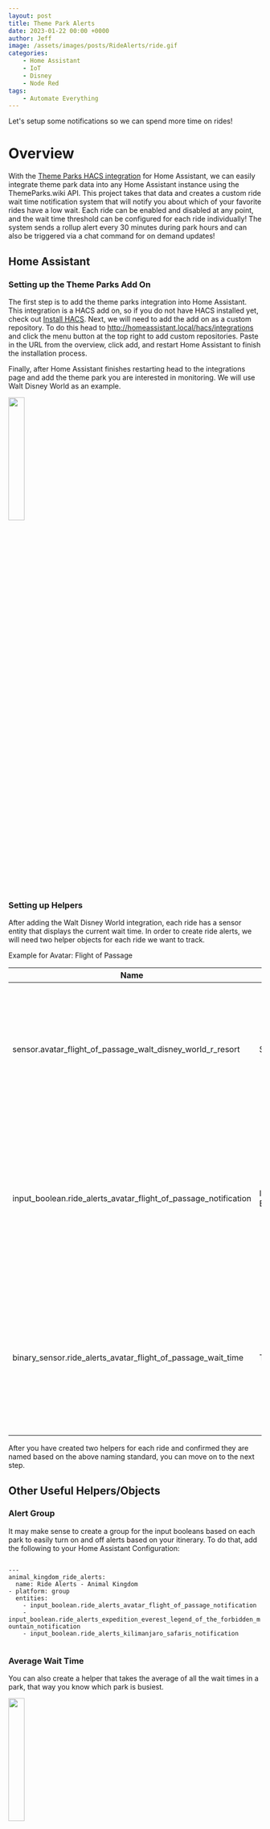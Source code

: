 ```yaml
---
layout: post
title: Theme Park Alerts
date: 2023-01-22 00:00 +0000
author: Jeff
image: /assets/images/posts/RideAlerts/ride.gif
categories:
    - Home Assistant
    - IoT
    - Disney
    - Node Red
tags:
    - Automate Everything
---
```


Let's setup some notifications so we can spend more time on rides!
<!--more-->

# Overview
With the [Theme Parks HACS integration](https://github.com/danielsmith-eu/home-assistant-themeparks-integration) for Home Assistant, we can easily integrate theme park data into any Home Assistant instance using the ThemeParks.wiki API. This project takes that data and creates a custom ride wait time notification system that will notify you about which of your favorite rides have a low wait. Each ride can be enabled and
disabled at any point, and the wait time threshold can be configured for each ride individually! The system sends a rollup alert every 30 minutes during park hours and can also be triggered via a chat command for on demand updates!

## Home Assistant

### Setting up the Theme Parks Add On
The first step is to add the theme parks integration into Home Assistant. This integration is a HACS add on, so if you do not have HACS installed yet, check out [Install HACS](https://hacs.xyz/docs/setup/download/). Next, we will need to add the add on as a custom repository. To do this head to http://homeassistant.local/hacs/integrations and click the menu button at the top right to add custom repositories. Paste in the URL from the overview, click add, and restart Home Assistant to finish the installation process.

Finally, after Home Assistant finishes restarting head to the integrations page and add the theme park you are interested in monitoring. We will use Walt Disney World as an example.

<img class="center" width="25%" src="/assets/images/posts/RideAlerts/ra-integration.png"/>

### Setting up Helpers
After adding the Walt Disney World integration, each ride has a sensor entity that displays the current wait time. In order to create ride alerts, we will need two helper objects for each ride we want to track.

Example for Avatar: Flight of Passage

<table class="drac-table">
  <thead>
    <tr>
      <th class="drac-text drac-text-white">Name</th>
      <th class="drac-text drac-text-white">Type</th>
      <th class="drac-text drac-text-white" style="max-width: 200px">Description</th>
    </tr>
  </thead>
  <tbody>
    <tr>
      <td class="drac-text drac-text-white">sensor.avatar_flight_of_passage_walt_disney_world_r_resort</td>
      <td class="drac-text drac-text-white">Sensor</td>
      <td class="drac-text drac-text-white" style="max-width: 200px">
        This is how the theme park integration stores ride wait time information and should show up automatically after you select a theme park. 
      </td>
    </tr>
    <tr>
      <td class="drac-text drac-text-white">input_boolean.ride_alerts_avatar_flight_of_passage_notification</td>
      <td class="drac-text drac-text-white">Input Boolean</td>
      <td class="drac-text drac-text-white" style="max-width: 200px">
        This helper will be used to determine whether or not we want to receive ride alerts for this ride. This must match the ride sensor name and end with _notification for the flow later.
      </td>
    </tr>
    <tr>
      <td class="drac-text drac-text-white">binary_sensor.ride_alerts_avatar_flight_of_passage_wait_time</td>
      <td class="drac-text drac-text-white">Threshold</td>
      <td class="drac-text drac-text-white" style="max-width: 200px">
        This helper will be used to determine how low of a wait we want to alert on for this ride. This must match the ride sensor name and end with _wait_time for the flow later.
      </td>
    </tr>
  </tbody>
</table>

After you have created two helpers for each ride and confirmed they are named based on the above naming standard, you can move on to the next step.

## Other Useful Helpers/Objects

### Alert Group
It may make sense to create a group for the input booleans based on each park to easily turn on and off alerts based on your itinerary. To do that, add the following to your Home Assistant Configuration:

<div>
    <code class="custom-codeblock">
---
animal_kingdom_ride_alerts:
  name: Ride Alerts - Animal Kingdom
- platform: group
  entities:
    - input_boolean.ride_alerts_avatar_flight_of_passage_notification
    - input_boolean.ride_alerts_expedition_everest_legend_of_the_forbidden_mountain_notification
    - input_boolean.ride_alerts_kilimanjaro_safaris_notification
    </code>
</div>

### Average Wait Time
You can also create a helper that takes the average of all the wait times in a park, that way you know which park is busiest.

<img class="center" width="25%" src="/assets/images/posts/RideAlerts/ra-average-wait.png"/>

## Setting up the Dashboard
Next, we will setup the dashboard in Home Assistant that will be used to control what rides we want to alert on while we are in the park. I wanted the ability to be able to configure both which rides are alerting and how long we were willing to wait without needing a laptop to update any code. Below is an example of dashboard that has 3 rides, a group toggle, and the average wait time between all three rides.

<img class="center" width="75%" src="/assets/images/posts/RideAlerts/ra-dashboard.png"/>

<div>
    <code class="custom-codeblock">
square: false
columns: 1
type: grid
cards:
  - type: custom:mushroom-title-card
    title: Ride Alerts
    subtitle: Animal Kingdom
  - type: custom:mushroom-entity-card
    entity: sensor.animal_kingdom_average_wait_time
    icon: mdi:account-clock
    layout: vertical
    fill_container: false
  - type: custom:mushroom-entity-card
    entity: group.animal_kingdom_ride_alerts
    layout: vertical
    icon: mdi:toggle-switch
  - type: custom:mushroom-entity-card
    entity: sensor.avatar_flight_of_passage_walt_disney_world_r_resort
    secondary_info: state
    icon_type: none
    fill_container: false
    layout: vertical
  - square: false
    columns: 2
    type: grid
    cards:
      - type: custom:mushroom-entity-card
        entity: input_boolean.ride_alerts_avatar_flight_of_passage_notification
        name: Notifications
        fill_container: false
        layout: vertical
      - type: custom:mushroom-entity-card
        entity: binary_sensor.ride_alerts_avatar_flight_of_passage_wait_time
        name: Short Wait!
        layout: vertical
  - type: custom:mushroom-entity-card
    entity: >-
      sensor.expedition_everest_legend_of_the_forbidden_mountain_walt_disney_world_r_resort
    primary_info: name
    secondary_info: state
    icon_type: none
    fill_container: false
    layout: vertical
  - square: false
    columns: 2
    type: grid
    cards:
      - type: custom:mushroom-entity-card
        entity: >-
          input_boolean.ride_alerts_expedition_everest_legend_of_the_forbidden_mountain_notification
        name: Notifications
        fill_container: false
        layout: vertical
      - type: custom:mushroom-entity-card
        entity: >-
          binary_sensor.ride_alerts_expedition_everest_legend_of_the_forbidden_mountain_wait_time
        name: Short Wait!
        layout: vertical
  - type: custom:mushroom-entity-card
    entity: sensor.kilimanjaro_safaris_walt_disney_world_r_resort
    primary_info: name
    secondary_info: state
    icon_type: none
    fill_container: false
    layout: vertical
  - square: false
    columns: 2
    type: grid
    cards:
      - type: custom:mushroom-entity-card
        entity: input_boolean.ride_alerts_kilimanjaro_safaris_notification
        name: Notifications
        fill_container: false
        layout: vertical
      - type: custom:mushroom-entity-card
        entity: binary_sensor.ride_alerts_kilimanjaro_safaris_wait_time
        name: Short Wait!
        layout: vertical
    </code>
</div>

## Node Red
Below is the Node Red automation that will be used to determine which rides are currently alerting and will roll that information up into a single message with each ride and the current wait time.

<img class="center" width="75%" src="/assets/images/posts/RideAlerts/ra-flow.png"/>

<table class="drac-table">
  <thead>
    <tr>
      <th class="drac-text drac-text-white">Step</th>
      <th class="drac-text drac-text-white">Node Type</th>
      <th class="drac-text drac-text-white" style="max-width: 200px">Description</th>
      <th class="drac-text drac-text-white" style="max-width: 200px">Configuration</th>
    </tr>
  </thead>
  <tbody>
    <tr>
      <td class="drac-text drac-text-white">Trigger</td>
      <td class="drac-text drac-text-white">Inject OR Incoming Webhook</td>
      <td class="drac-text drac-text-white" style="max-width: 200px">
        This flow is triggered every 30 minutes via an inject node. It can also be triggered by webhook.
      </td>
      <td class="drac-text drac-text-white" style="max-width: 200px">
        <img class="center" width="75%" src="/assets/images/posts/RideAlerts/ra-flow-1.png"/>
      </td>
    </tr>
    <tr>
      <td class="drac-text drac-text-white">Reset Alerts</td>
      <td class="drac-text drac-text-white">Change</td>
      <td class="drac-text drac-text-white" style="max-width: 200px">
        This node resets all of the flow variables.
      </td>
      <td class="drac-text drac-text-white" style="max-width: 200px">
        <img class="center" width="75%" src="/assets/images/posts/RideAlerts/ra-flow-2.png"/>
      </td>
    </tr>
    <tr>
      <td class="drac-text drac-text-white">Get Active Ride Alerts</td>
      <td class="drac-text drac-text-white">Get Entities</td>
      <td class="drac-text drac-text-white" style="max-width: 200px">
        This node will get all the rides that have their input boolean helper set to on and store it in a flow array called rides.
      </td>
      <td class="drac-text drac-text-white" style="max-width: 200px">
        <img class="center" width="75%" src="/assets/images/posts/RideAlerts/ra-flow-3.png"/>
      </td>
    </tr>
    <tr>
      <td class="drac-text drac-text-white">Get Count of Active Ride Alerts</td>
      <td class="drac-text drac-text-white">Get Entities</td>
      <td class="drac-text drac-text-white" style="max-width: 200px">
        This node will get the number of rides to enumerate.
      </td>
      <td class="drac-text drac-text-white" style="max-width: 200px">
        <img class="center" width="75%" src="/assets/images/posts/RideAlerts/ra-flow-4.png"/>
      </td>
    </tr>
    <tr>
      <td class="drac-text drac-text-white">Set Number of Rides</td>
      <td class="drac-text drac-text-white">Change</td>
      <td class="drac-text drac-text-white" style="max-width: 200px">
        This node will store the number of rides to enumerate in a flow variable ride_count.
      </td>
      <td class="drac-text drac-text-white" style="max-width: 200px">
        <img class="center" width="75%" src="/assets/images/posts/RideAlerts/ra-flow-5.png"/>
      </td>
    </tr>
    <tr>
      <td class="drac-text drac-text-white">For Each Ride</td>
      <td class="drac-text drac-text-white">msg-resend</td>
      <td class="drac-text drac-text-white" style="max-width: 200px">
        This node will iterate through each ride to check one at a time.
      </td>
      <td class="drac-text drac-text-white" style="max-width: 200px">
        <img class="center" width="75%" src="/assets/images/posts/RideAlerts/ra-flow-6.png"/>
      </td>
    </tr>
    <tr>
      <td class="drac-text drac-text-white">Set Counter</td>
      <td class="drac-text drac-text-white">Change</td>
      <td class="drac-text drac-text-white" style="max-width: 200px">
        This node will store the current count in the loop called ride_counter.
      </td>
      <td class="drac-text drac-text-white" style="max-width: 200px">
        <img class="center" width="75%" src="/assets/images/posts/RideAlerts/ra-flow-7.png"/>
      </td>
    </tr>
    <tr>
      <td class="drac-text drac-text-white">Get Ride</td>
      <td class="drac-text drac-text-white">Array Iterator</td>
      <td class="drac-text drac-text-white" style="max-width: 200px">
        This node will get current ride out of the rides array.
      </td>
      <td class="drac-text drac-text-white" style="max-width: 200px">
        <img class="center" width="75%" src="/assets/images/posts/RideAlerts/ra-flow-8.png"/>
      </td>
    </tr>
    <tr>
      <td class="drac-text drac-text-white">Extract Entity ID</td>
      <td class="drac-text drac-text-white">Change</td>
      <td class="drac-text drac-text-white" style="max-width: 200px">
        This node will get the entity id of the input boolean helper for the ride.
      </td>
      <td class="drac-text drac-text-white" style="max-width: 200px">
        <img class="center" width="75%" src="/assets/images/posts/RideAlerts/ra-flow-9.png"/>
      </td>
    </tr>
    <tr>
      <td class="drac-text drac-text-white">Set Current Ride</td>
      <td class="drac-text drac-text-white">Change</td>
      <td class="drac-text drac-text-white" style="max-width: 200px">
        This node will store the entity id in a flow variable called current_ride.
      </td>
      <td class="drac-text drac-text-white" style="max-width: 200px">
        <img class="center" width="75%" src="/assets/images/posts/RideAlerts/ra-flow-10.png"/>
      </td>
    </tr>
    <tr>
      <td class="drac-text drac-text-white">Normalize</td>
      <td class="drac-text drac-text-white">Change</td>
      <td class="drac-text drac-text-white" style="max-width: 200px">
        This node will store the name of the ride in a readable format in a flow variable called current_ride_normalized.
      </td>
      <td class="drac-text drac-text-white" style="max-width: 200px">
        <img class="center" width="75%" src="/assets/images/posts/RideAlerts/ra-flow-11.png"/>
      </td>
    </tr>
    <tr>
      <td class="drac-text drac-text-white">Find Wait Time</td>
      <td class="drac-text drac-text-white">Change</td>
      <td class="drac-text drac-text-white" style="max-width: 200px">
        This node will take the value in flow.current_ride and use our naming standard above to convert it to the sensor object for the ride. It will be stored in current_ride_wait_entity.
      </td> 
      <td class="drac-text drac-text-white" style="max-width: 200px">
        <img class="center" width="75%" src="/assets/images/posts/RideAlerts/ra-flow-12.png"/>
      </td>
    </tr>
    <tr>
      <td class="drac-text drac-text-white">Query HA</td>
      <td class="drac-text drac-text-white">Get Entities</td>
      <td class="drac-text drac-text-white" style="max-width: 200px">
        This node will query Home Assistant to find the current wait time for the ride and store it in.
      </td>
      <td class="drac-text drac-text-white" style="max-width: 200px">
        <img class="center" width="75%" src="/assets/images/posts/RideAlerts/ra-flow-13.png"/>
      </td>
    </tr>
    <tr>
      <td class="drac-text drac-text-white">Set Current Wait</td>
      <td class="drac-text drac-text-white">Change</td>
      <td class="drac-text drac-text-white" style="max-width: 200px">
        This node stores the current wait in current_ride_wait.
      </td>
      <td class="drac-text drac-text-white" style="max-width: 200px">
        <img class="center" width="75%" src="/assets/images/posts/RideAlerts/ra-flow-14.png"/>
      </td>
    </tr>
    <tr>
      <td class="drac-text drac-text-white">Find Ride Alert Status</td>
      <td class="drac-text drac-text-white">Change</td>
      <td class="drac-text drac-text-white" style="max-width: 200px">
        This node uses the naming standard to store the name of the threshold helper in current_ride_wait_threshold_entity.
      </td>
      <td class="drac-text drac-text-white" style="max-width: 200px">
        <img class="center" width="75%" src="/assets/images/posts/RideAlerts/ra-flow-15.png"/>
      </td>
    </tr>
    <tr>
      <td class="drac-text drac-text-white">Query HA</td>
      <td class="drac-text drac-text-white">Get Entities</td>
      <td class="drac-text drac-text-white" style="max-width: 200px">
        This node will query Home Assistant to get the state of the threshold sensor for the ride.
      </td>
      <td class="drac-text drac-text-white" style="max-width: 200px">
        <img class="center" width="75%" src="/assets/images/posts/RideAlerts/ra-flow-16.png"/>
      </td>
    </tr>
    <tr>
      <td class="drac-text drac-text-white">Set Current Alert Status</td>
      <td class="drac-text drac-text-white">Change</td>
      <td class="drac-text drac-text-white" style="max-width: 200px">
        This node will store the result of the previous query in current_ride_in_alert.
      </td>
      <td class="drac-text drac-text-white" style="max-width: 200px">
        <img class="center" width="75%" src="/assets/images/posts/RideAlerts/ra-flow-17.png"/>
      </td>
    </tr>
    <tr>
      <td class="drac-text drac-text-white">If Over Threshold</td>
      <td class="drac-text drac-text-white">Change</td>
      <td class="drac-text drac-text-white" style="max-width: 200px">
        This node will check to see if the ride has a short wait (if threshold sensor is on).
      </td>
      <td class="drac-text drac-text-white" style="max-width: 200px">
        <img class="center" width="75%" src="/assets/images/posts/RideAlerts/ra-flow-18.png"/>
      </td>
    </tr>
    <tr>
      <td class="drac-text drac-text-white">Add to Ride Alerts</td>
      <td class="drac-text drac-text-white">Function</td>
      <td class="drac-text drac-text-white" style="max-width: 200px">
        This node will append the ride to a flow variable for the notification.
      </td>
      <td class="drac-text drac-text-white" style="max-width: 200px">
        <code class="custom-codeblock">
          var current_alerts = flow.get("ride_alerts");
          var current_ride =  " * " + flow.get("current_ride_normalized");
          var current_wait = flow.get("current_ride_wait");
          var ride_status = current_ride.concat(": ", current_wait + " minutes");
          var new_alerts = current_alerts.concat(" ", ride_status  + "\n");
          flow.set("ride_alerts", new_alerts);
          msg.payload = flow.get("ride_alerts");
          return msg;
        </code>   
      </td>
    </tr>
    <tr>
      <td class="drac-text drac-text-white">Exit</td>
      <td class="drac-text drac-text-white">Change</td>
      <td class="drac-text drac-text-white" style="max-width: 200px">
        This node will detect the end of the loop.
      </td>
      <td class="drac-text drac-text-white" style="max-width: 200px">
        <img class="center" width="75%" src="/assets/images/posts/RideAlerts/ra-flow-19.png"/>
      </td>
    </tr>
    <tr>
      <td class="drac-text drac-text-white">If Alerts</td>
      <td class="drac-text drac-text-white">Change</td>
      <td class="drac-text drac-text-white" style="max-width: 200px">
        This node will check to see if any rides are in an alert status.
      </td>
      <td class="drac-text drac-text-white" style="max-width: 200px">
        <img class="center" width="75%" src="/assets/images/posts/RideAlerts/ra-flow-20.png"/>
      </td>
    </tr>
    <tr>
      <td class="drac-text drac-text-white">Get Ride Alerts</td>
      <td class="drac-text drac-text-white">Template</td>
      <td class="drac-text drac-text-white" style="max-width: 200px">
        This node will create the message that will be used for the notification.
      </td>
      <td class="drac-text drac-text-white" style="max-width: 200px">
        <img class="center" width="75%" src="/assets/images/posts/RideAlerts/ra-flow-21.png"/>
      </td>
    </tr>
  </tbody>
</table>

## RocketChat
Every 30 minutes the flow is configured to send a notification to a Rocket Chat channel. This can easily be swapped out for Slack, Discord, Mattermost, or Teams. It may also make sense to add a webhook that can be used to trigger the automation on demand. In this example, the automation will be triggered any time that the word "rides" is posted in the channel.

<img class="center" width="75%" src="/assets/images/posts/RideAlerts/ra-alert.png"/> 